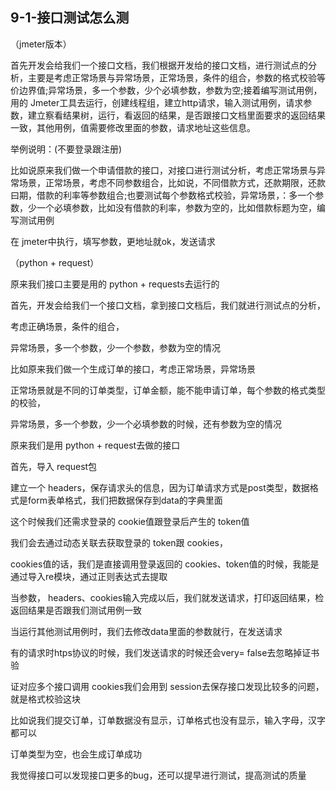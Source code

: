 ## 9-1-接口测试怎么测

（jmeter版本）

首先开发会给我们一个接口文档，我们根据开发给的接口文档，进行测试点的分析，主要是考虑正常场景与异常场景，正常场景，条件的组合，参数的格式校验等价边界值;异常场景，多一个参数，少个必填参数，参数为空;接着编写测试用例，用的 Jmeter工具去运行，创建线程组，建立http请求，输入测试用例，请求参数，建立察看结果树，运行，看返回的结果，是否跟接口文档里面要求的返回结果一致，其他用例，值需要修改里面的参数，请求地址这些信息。

举例说明：(不要登录跟注册)

比如说原来我们做一个申请借款的接口，对接口进行测试分析，考虑正常场景与异常场景，正常场景，考虑不同参数组合，比如说，不同借款方式，还款期限，还款曰期，借款的利率等参数组合;也要测试每个参数格式校验，异常场景，：多一个参数，少一个必填参数，比如没有借款的利率，参数为空的，比如借款标题为空，编写测试用例

在 jmeter中执行，填写参数，更地址就ok，发送请求

（python + request）

原来我们接口主要是用的 python + requests去运行的

首先，开发会给我们一个接口文档，拿到接口文档后，我们就进行测试点的分析，

考虑正确场景，条件的组合，

异常场景，多一个参数，少一个参数，参数为空的情况

比如原来我们做一个生成订单的接口，考虑正常场景，异常场景

正常场景就是不同的订单类型，订单金额，能不能申请订单，每个参数的格式类型的校验，

异常场景，多一个参数，少一个必填参数的时候，还有参数为空的情况

原来我们是用 python + request去做的接口

首先，导入 request包

建立一个 headers，保存请求头的信息，因为订单请求方式是post类型，数据格式是form表单格式，我们把数据保存到data的字典里面

这个时候我们还需求登录的 cookie值跟登录后产生的 token值

我们会去通过动态关联去获取登录的 token跟 cookies，

cookies值的话，我们是直接调用登录返回的 cookies、token值的时候，我能是通过导入re模块，通过正则表达式去提取

当参数， headers、cookies输入完成以后，我们就发送请求，打印返回结果，检返回结果是否跟我们测试用例一致

当运行其他测试用例时，我们去修改data里面的参数就行，在发送请求

有的请求时htps协议的时候，我们发送请求的时候还会very= false去忽略掉证书验

证对应多个接口调用 cookies我们会用到 session去保存接口发现比较多的问题，就是格式校验这块

比如说我们提交订单，订单数据没有显示，订单格式也没有显示，输入字母，汉字都可以

订单类型为空，也会生成订单成功

我觉得接口可以发现接口更多的bug，还可以提早进行测试，提高测试的质量
